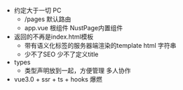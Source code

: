 - 约定大于一切  PC
    - /pages  默认路由
    - app.vue  根组件 NustPage内置组件
- 返回的不再是index.html模板 
    - 带有语义化标签的服务器端渲染的template html  字符串
    - 少不了SEO  少不了定义title
- types
    - 类型声明放到一起，方便管理 多人协作
- vue3.0 + ssr + ts + hooks 爆燃